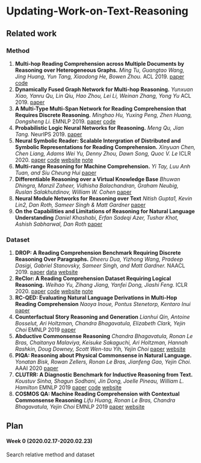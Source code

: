 # Updating-Work-on-Text-Reasoning

## Related work
### Method

1. **Multi-hop Reading Comprehension across Multiple Documents by Reasoning over Heterogeneous Graphs.** *Ming Tu, Guangtao Wang, Jing Huang, Yun Tang, Xiaodong He, Bowen Zhou.* ACL 2019. [paper](https://www.aclweb.org/anthology/P19-1260.pdf) [code](https://github.com/JD-AI-Research-Silicon-Valley/HDEGraph)
2. **Dynamically Fused Graph Network for Multi-hop Reasoning.** *Yunxuan Xiao, Yanru Qu, Lin Qiu, Hao Zhou, Lei Li, Weinan Zhang, Yong Yu* ACL 2019. [paper](https://www.aclweb.org/anthology/P19-1617.pdf)
1. **A Multi-Type Multi-Span Network for Reading Comprehension that Requires Discrete Reasoning.** *Minghao Hu, Yuxing Peng, Zhen Huang, Dongsheng Li.* EMNLP 2019. [paper](https://www.aclweb.org/anthology/D19-1170.pdf) [code](https://github.com/huminghao16/MTMSN)
1. **Probabilistic Logic Neural Networks for Reasoning.** *Meng Qu, Jian Tang.* NeurIPS 2019. [paper](https://arxiv.org/pdf/1906.08495.pdf)
1. **Neural Symbolic Reader: Scalable Intergration of Distributed and Symbolic Representations for Reading Comprehension.** *Xinyuan Chen, Chen Liang, Adams Wei Yu, Denny Zhou, Dawn Song, Quoc V. Le* ICLR 2020. [paper](https://openreview.net/attachment?id=ryxjnREFwH&name=original_pdf) [code](https://github.com/yuweihao/reclor) [website](http://whyu.me/reclor/) [note](https://github.com/JamesHujy/Updating-Work-on-Text-Reasoning/blob/master/note/NeRd_Note.md)
1. **Multi-range Reasoning for Machine Comprehension.** *Yi Tay, Luu Anh Tuan, and Siu Cheung Hui* [paper](https://arxiv.org/pdf/1803.09074.pdf) 
1. **Differentiable Reasoning over a Virtual Knowledge Base** *Bhuwan Dhingra, Manzil Zaheer, Vidhisha Balachandran, Graham Neubig, Ruslan Salakhutdinov, William W. Cohen* [paper](https://openreview.net/forum?id=SJxstlHFPH)
1. **Neural Module Networks for Reasoning over Text** *Nitish Gupta1, Kevin Lin2, Dan Roth, Sameer Singh & Matt Gardner*
[paper](https://openreview.net/forum?id=SygWvAVFPr)
1. **On the Capabilities and Limitations of Reasoning for Natural Language Understanding** *Daniel Khashabi, Erfan Sadeqi Azer, Tushar Khot, Ashish Sabharwal, Dan Roth* [paper](https://arxiv.org/pdf/1901.02522.pdf)

### Dataset

1. **DROP: A Reading Comprehension Benchmark Requiring Discrete Reasoning Over Paragraphs.** *Dheeru Dua, Yizhong Wang, Pradeep Dasigi, Gabriel Stanovsky, Sameer Singh, and Matt Gardner.* NAACL 2019. [paper](aclweb.org/anthology/N19-1246.pdf) [data](https://s3-us-west-2.amazonaws.com/allennlp/datasets/drop/drop_dataset.zip) [website](https://allennlp.org/drop) 
1. **ReClor: A Reading Comprehension Dataset Requiring Logical Reasoning.** 
*Weihao Yu, Zihang Jiang, Yanfei Dong, Jiashi Feng.* ICLR 2020. [paper](https://arxiv.org/pdf/2002.04326.pdf) [code](https://github.com/yuweihao/reclor) [website](http://whyu.me/reclor/) [note](https://github.com/JamesHujy/Updating-Work-on-Text-Reasoning/blob/master/note/ReClor_Note.md)
1. **RC-QED: Evaluating Natural Language Derivations in Multi-Hop Reading Comprehension** *Naoya Inoue, Pontus Stenetorp, Kentaro Inui* [paper](https://arxiv.org/pdf/1910.04601.pdf)
1. **Counterfactual Story Reasoning and Generation** *Lianhui Qin, Antoine Bosselut, Ari Holtzman, Chandra Bhagavatula, Elizabeth Clark, Yejin Choi* EMNLP 2019 [paper](https://arxiv.org/abs/1909.04076)
1. **Abductive Commonsense Reasoning** *Chandra Bhagavatula, Ronan Le Bras, Chaitanya Malaviya, Keisuke Sakaguchi, Ari Holtzman, Hannah Rashkin, Doug Downey, Scott Wen-tau Yih, Yejin Choi* [paper](https://arxiv.org/abs/1908.05739) [website](https://leaderboard.allenai.org/anli/submissions/public)
2. **PIQA: Reasoning about Physical Commonsense in Natural Language.** *Yonatan Bisk, Rowan Zellers, Ronan Le Bras, Jianfeng Gao, Yejin Choi.* AAAI 2020 [paper](https://arxiv.org/pdf/1911.11641.pdf)
3. **CLUTRR: A Diagnostic Benchmark for Inductive Reasoning from Text.** *Koustuv Sinha, Shagun Sodhani, Jin Dong, Joelle Pineau, William L. Hamilton* EMNLP 2019 [paper](https://www.aclweb.org/anthology/D19-1458.pdf) [code](https://github.com/facebookresearch/clutrr) [website](https://www.cs.mcgill.ca/~ksinha4/introducing-clutrr/)
4. **COSMOS QA: Machine Reading Comprehension
with Contextual Commonsense Reasoning** *Lifu Huang, Ronan Le Bras, Chandra Bhagavatula, Yejin Choi* EMNLP 2019 [paper](https://www.aclweb.org/anthology/D19-1243.pdf) [website](https://wilburone.github.io/cosmos/)

## Plan
#### Week 0 (2020.02.17-2020.02.23) 
Search relative method and dataset
